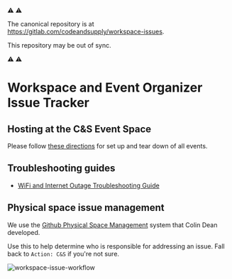 :warning: :warning:

The canonical repository is at https://gitlab.com/codeandsupply/workspace-issues.

This repository may be out of sync.

:warning: :warning:

# Workspace and Event Organizer Issue Tracker

## Hosting at the C&S Event Space

Please follow [these directions](hosting-events/README.md) for set up and tear down of all events.

## Troubleshooting guides

* [WiFi and Internet Outage Troubleshooting Guide](WiFi%20and%20Internet%20Outage%20Troubleshooting%20Guide.md)

## Physical space issue management

We use the [Github Physical Space Management](https://medium.com/@colindean/using-github-to-track-issues-with-physical-space-b2efe37b96ad) system that Colin Dean developed.

Use this to help determine who is responsible for addressing an issue. Fall back to `Action: C&S` if you're not sure.

![workspace-issue-workflow](https://user-images.githubusercontent.com/197224/51359863-824d5200-1a97-11e9-9f8a-834625b00939.png)
